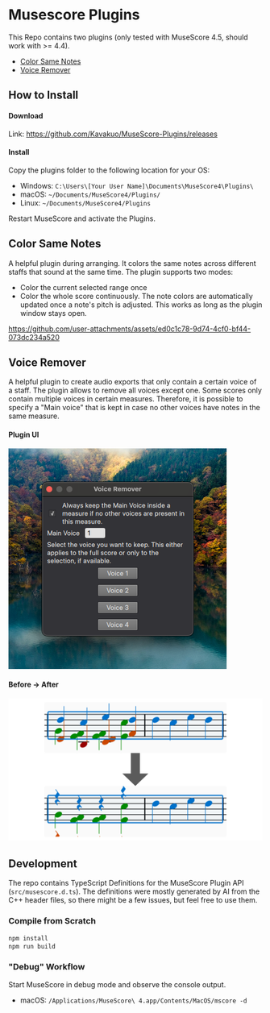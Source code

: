 
# Musescore Plugins
This Repo contains two plugins (only tested with MuseScore 4.5, should work with >= 4.4).
- [Color Same Notes](#color-same-notes)
- [Voice Remover](#voice-remover)

## How to Install

#### Download
Link: https://github.com/Kavakuo/MuseScore-Plugins/releases


#### Install
Copy the plugins folder to the following location for your OS:
- Windows: `C:\Users\[Your User Name]\Documents\MuseScore4\Plugins\`
- macOS: `~/Documents/MuseScore4/Plugins/`
- Linux: `~/Documents/MuseScore4/Plugins`

Restart MuseScore and activate the Plugins.


## Color Same Notes
A helpful plugin during arranging. It colors the same notes across different staffs that sound at the same time.
The plugin supports two modes:
- Color the current selected range once
- Color the whole score continuously. The note colors are automatically updated once a note's pitch is adjusted. This works as long as the plugin window stays open.

https://github.com/user-attachments/assets/ed0c1c78-9d74-4cf0-bf44-073dc234a520



## Voice Remover
A helpful plugin to create audio exports that only contain a certain voice of a staff. The plugin allows to remove all voices except one. Some scores only contain multiple voices in certain measures. Therefore, it is possible to specify a "Main voice" that is kept in case no other voices have notes in the same measure.

#### Plugin UI

![](Pictures/VoiceRemoverSettings.png)

#### Before -> After
![](_VoiceRemover.png)



## Development
The repo contains TypeScript Definitions for the MuseScore Plugin API (`src/musescore.d.ts`). The definitions were mostly generated by AI from the C++ header files, so there might be a few issues, but feel free to use them.

### Compile from Scratch
```shell
npm install
npm run build

```

### "Debug" Workflow
Start MuseScore in debug mode and observe the console output.
- macOS: `/Applications/MuseScore\ 4.app/Contents/MacOS/mscore -d`


